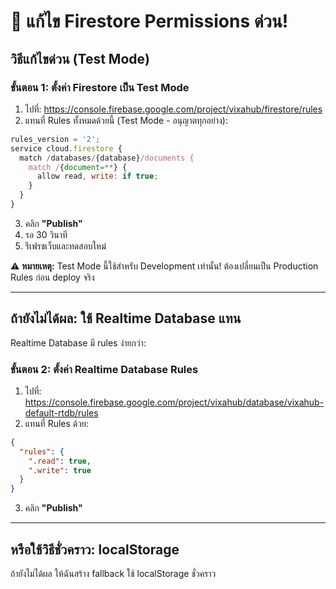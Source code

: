 # 🚨 แก้ไข Firestore Permissions ด่วน!

## วิธีแก้ไขด่วน (Test Mode)

### ขั้นตอน 1: ตั้งค่า Firestore เป็น Test Mode

1. ไปที่: https://console.firebase.google.com/project/vixahub/firestore/rules
2. แทนที่ Rules ทั้งหมดด้วยนี้ (Test Mode - อนุญาตทุกอย่าง):

```javascript
rules_version = '2';
service cloud.firestore {
  match /databases/{database}/documents {
    match /{document=**} {
      allow read, write: if true;
    }
  }
}
```

3. คลิก **"Publish"**
4. รอ 30 วินาที
5. รีเฟรชเว็บและทดสอบใหม่

⚠️ **หมายเหตุ:** Test Mode นี้ใช้สำหรับ Development เท่านั้น! ต้องเปลี่ยนเป็น Production Rules ก่อน deploy จริง

---

## ถ้ายังไม่ได้ผล: ใช้ Realtime Database แทน

Realtime Database มี rules ง่ายกว่า:

### ขั้นตอน 2: ตั้งค่า Realtime Database Rules

1. ไปที่: https://console.firebase.google.com/project/vixahub/database/vixahub-default-rtdb/rules
2. แทนที่ Rules ด้วย:

```json
{
  "rules": {
    ".read": true,
    ".write": true
  }
}
```

3. คลิก **"Publish"**

---

## หรือใช้วิธีชั่วคราว: localStorage

ถ้ายังไม่ได้ผล ให้ฉันสร้าง fallback ใช้ localStorage ชั่วคราว



















